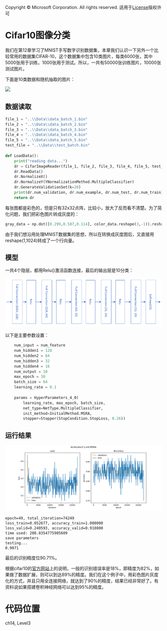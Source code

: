 Copyright © Microsoft Corporation. All rights reserved.
  适用于[License](https://github.com/Microsoft/ai-edu/blob/master/LICENSE.md)版权许可

# Cifar10图像分类

我们在第12章学习了MNIST手写数字识别数据集，本章我们认识一下另外一个比较常用的数据集CIFAR-10，这个数据集中包含10类图片，每类6000张，其中5000张用于训练，1000张用于测试。所以，一共有50000张训练图片，10000张测试图片。

下面是10类数据和随机抽取的图片：

<img src='../Images/14/cifar10_data.png'/>

## 数据读取

```Python
file_1 = "..\\Data\\data_batch_1.bin"
file_2 = "..\\Data\\data_batch_2.bin"
file_3 = "..\\Data\\data_batch_3.bin"
file_4 = "..\\Data\\data_batch_4.bin"
file_5 = "..\\Data\\data_batch_5.bin"
test_file = "..\\Data\\test_batch.bin"

def LoadData():
    print("reading data...")
    dr = CifarImageReader(file_1, file_2, file_3, file_4, file_5, test_file)
    dr.ReadData()
    dr.NormalizeX()
    dr.NormalizeY(YNormalizationMethod.MultipleClassifier)
    dr.GenerateValidationSet(k=20)
    print(dr.num_validation, dr.num_example, dr.num_test, dr.num_train)
    return dr
```

每张图都是彩色的，但是只有32x32点阵，比较小，放大了反而看不清楚。为了简化问题，我们把彩色图片转成灰度的：

```Python
gray_data = np.dot([0.299,0.587,0.114], color_data.reshape(3,-1)).reshape(1,1024)
```
由于我们想沿用处理MNIST数据集的思想，所以在转换成灰度图后，又直接用reshape(1,1024)转成了一个行向量。

## 模型

一共4个隐层，都用Relu()激活函数连接，最后的输出层是10分类：

<img src='../Images/14/cifar10_net.png'/>

以下是主要参数设置：

```Python
    num_input = num_feature
    num_hidden1 = 128
    num_hidden2 = 64
    num_hidden3 = 32
    num_hidden4 = 16
    num_output = 10
    max_epoch = 30
    batch_size = 64
    learning_rate = 0.1

    params = HyperParameters_4_0(
        learning_rate, max_epoch, batch_size,
        net_type=NetType.MultipleClassifier,
        init_method=InitialMethod.MSRA,
        stopper=Stopper(StopCondition.StopLoss, 0.26)) 
```
## 运行结果

<img src='../Images/14/cifar10_loss.png'/>

```
epoch=49, total_iteration=74249
loss_train=0.052677, accuracy_train=1.000000
loss_valid=0.240593, accuracy_valid=0.910800
time used: 208.8354775905609
save parameters
testing...
0.9071
```

最后的识别精度位90.71%。

根据cifar10的[官方网站](http://www.cs.toronto.edu/~kriz/cifar.html)上的说明，一般的识别错误率是18%，即精度为82%，如果做了数据扩展，则可以到达89%的精度。我们在这个例子中，用彩色图片灰度化的方式，并且只用全连接网络，就达到了90%的精度，结果已经非常好了。有资料说如果搭建卷积神经网络可以达到95%的精度。

# 代码位置

ch14, Level3
